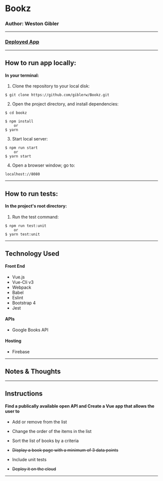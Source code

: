 # Bookz
### Author: Weston Gibler
---
### [Deployed App](https://bookz-by-weston.firebaseapp.com/ "Bookz App")
---
## How to run app locally:

#### In your terminal:

1. Clone the repository to your local disk:
 ```
$ git clone https://github.com/giblerw/Bookz.git
```

2. Open the project directory, and install dependencies:
```
$ cd bookz
```
```
$ npm install 
    or 
$ yarn
```

3. Start local server:
```
$ npm run start 
    or 
$ yarn start
```

4. Open a browser window; go to:
```
localhost://8080
```
---

## How to run tests:

#### In the project's root directory:

1. Run the test command:
```
$ npm run test:unit
    or
$ yarn test:unit
```
---

## Technology Used

#### Front End
* Vue.js
* Vue-Cli v3
* Webpack 
* Babel
* Eslint
* Bootstrap 4
* Jest
#### APIs
* Google Books API
#### Hosting
* Firebase
---

## Notes & Thoughts

---

## Instructions

#### Find a publically available open API and Create a Vue app that allows the user to

-  Add or remove from the list

-  Change the order of the items in the list

-  Sort the list of books by a criteria

-  ~~Display a book page with a minimum of 3 data points~~

-  Include unit tests

-  ~~Deploy it on the cloud~~
---